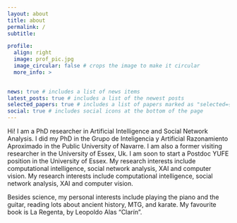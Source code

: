 ```yaml
---
layout: about
title: about
permalink: /
subtitle: 

profile:
  align: right
  image: prof_pic.jpg
  image_circular: false # crops the image to make it circular
  more_info: >
    

news: true # includes a list of news items
latest_posts: true # includes a list of the newest posts
selected_papers: true # includes a list of papers marked as "selected={true}"
social: true # includes social icons at the bottom of the page
---
```


Hi! I am a PhD researcher in Artificial Intelligence and Social Network Analysis. I did my PhD in the Grupo de Inteligencia y Artificial Razonamiento Aproximado in the Public University of Navarre. I am also a former visiting researcher in the University of Essex, Uk. I am soon to start a Postdoc YUFE position in the University of Essex. My research interests include computational intelligence, social network analysis, XAI and computer vision.  My research interests include computational intelligence, social network analysis, XAI and computer vision.

Besides science, my personal interests include playing the piano and the guitar, reading lots about ancient history, MTG, and karate. My favourite book is La Regenta, by Leopoldo Alas “Clarín”.
